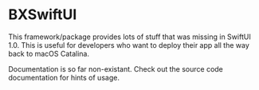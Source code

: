 # BXSwiftUI

This framework/package provides lots of stuff that was missing in SwiftUI 1.0. This is useful for developers who want to deploy their app all the way back to macOS Catalina.

Documentation is so far non-existant. Check out the source code documentation for hints of usage.
